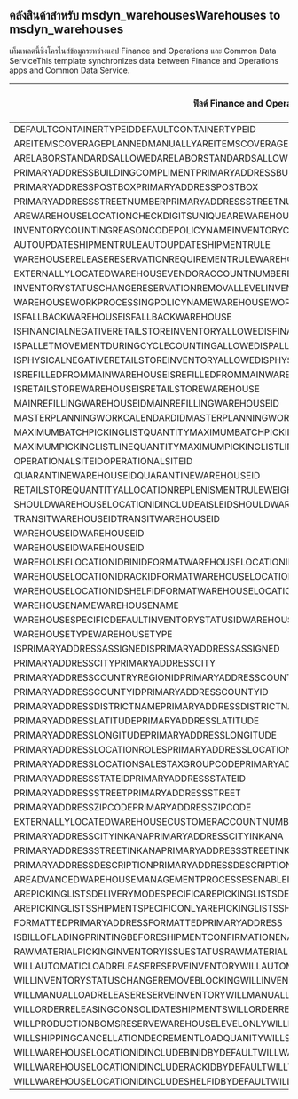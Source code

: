 ## <a name="warehouses-to-msdyn_warehouses"></a><span data-ttu-id="36dc4-101">คลังสินค้าสำหรับ msdyn_warehouses</span><span class="sxs-lookup"><span data-stu-id="36dc4-101">Warehouses to msdyn_warehouses</span></span>

<span data-ttu-id="36dc4-102">เท็มเพลตนี้ซิงโครไนส์ข้อมูลระหว่างแอป Finance and Operations และ Common Data Service</span><span class="sxs-lookup"><span data-stu-id="36dc4-102">This template synchronizes data between Finance and Operations apps and Common Data Service.</span></span>

<span data-ttu-id="36dc4-103">ฟิลด์ Finance and Operations</span><span class="sxs-lookup"><span data-stu-id="36dc4-103">Finance and Operations field</span></span> | <span data-ttu-id="36dc4-104">ชนิดของการแม็ป</span><span class="sxs-lookup"><span data-stu-id="36dc4-104">Map type</span></span> | <span data-ttu-id="36dc4-105">ฟิลด์ Dynamics 365 อื่นๆ</span><span class="sxs-lookup"><span data-stu-id="36dc4-105">Other Dynamics 365 field</span></span> | <span data-ttu-id="36dc4-106">ค่าเริ่มต้น</span><span class="sxs-lookup"><span data-stu-id="36dc4-106">Default value</span></span>
---|---|---|---
<span data-ttu-id="36dc4-107">DEFAULTCONTAINERTYPEID</span><span class="sxs-lookup"><span data-stu-id="36dc4-107">DEFAULTCONTAINERTYPEID</span></span> | >< | <span data-ttu-id="36dc4-108">msdyn_defaultcontainertypeid</span><span class="sxs-lookup"><span data-stu-id="36dc4-108">msdyn_defaultcontainertypeid</span></span> | 
<span data-ttu-id="36dc4-109">AREITEMSCOVERAGEPLANNEDMANUALLY</span><span class="sxs-lookup"><span data-stu-id="36dc4-109">AREITEMSCOVERAGEPLANNEDMANUALLY</span></span> | >< | <span data-ttu-id="36dc4-110">msdyn_areitemscoverageplannedmanually</span><span class="sxs-lookup"><span data-stu-id="36dc4-110">msdyn_areitemscoverageplannedmanually</span></span> | 
<span data-ttu-id="36dc4-111">ARELABORSTANDARDSALLOWED</span><span class="sxs-lookup"><span data-stu-id="36dc4-111">ARELABORSTANDARDSALLOWED</span></span> | >< | <span data-ttu-id="36dc4-112">msdyn_arelaborstandardsallowed</span><span class="sxs-lookup"><span data-stu-id="36dc4-112">msdyn_arelaborstandardsallowed</span></span> | 
<span data-ttu-id="36dc4-113">PRIMARYADDRESSBUILDINGCOMPLIMENT</span><span class="sxs-lookup"><span data-stu-id="36dc4-113">PRIMARYADDRESSBUILDINGCOMPLIMENT</span></span> | >< | <span data-ttu-id="36dc4-114">msdyn_primaryaddressbuildingcompliment</span><span class="sxs-lookup"><span data-stu-id="36dc4-114">msdyn_primaryaddressbuildingcompliment</span></span> | 
<span data-ttu-id="36dc4-115">PRIMARYADDRESSPOSTBOX</span><span class="sxs-lookup"><span data-stu-id="36dc4-115">PRIMARYADDRESSPOSTBOX</span></span> | >< | <span data-ttu-id="36dc4-116">msdyn_primaryaddresspostbox</span><span class="sxs-lookup"><span data-stu-id="36dc4-116">msdyn_primaryaddresspostbox</span></span> | 
<span data-ttu-id="36dc4-117">PRIMARYADDRESSSTREETNUMBER</span><span class="sxs-lookup"><span data-stu-id="36dc4-117">PRIMARYADDRESSSTREETNUMBER</span></span> | >< | <span data-ttu-id="36dc4-118">msdyn_primaryaddressstreetnumber</span><span class="sxs-lookup"><span data-stu-id="36dc4-118">msdyn_primaryaddressstreetnumber</span></span> | 
<span data-ttu-id="36dc4-119">AREWAREHOUSELOCATIONCHECKDIGITSUNIQUE</span><span class="sxs-lookup"><span data-stu-id="36dc4-119">AREWAREHOUSELOCATIONCHECKDIGITSUNIQUE</span></span> | >< | <span data-ttu-id="36dc4-120">msdyn_arewarehouselocationcheckdigitsunique</span><span class="sxs-lookup"><span data-stu-id="36dc4-120">msdyn_arewarehouselocationcheckdigitsunique</span></span> | 
<span data-ttu-id="36dc4-121">INVENTORYCOUNTINGREASONCODEPOLICYNAME</span><span class="sxs-lookup"><span data-stu-id="36dc4-121">INVENTORYCOUNTINGREASONCODEPOLICYNAME</span></span> | >< | <span data-ttu-id="36dc4-122">msdyn_inventorycountingreasoncodepolicyname</span><span class="sxs-lookup"><span data-stu-id="36dc4-122">msdyn_inventorycountingreasoncodepolicyname</span></span> | 
<span data-ttu-id="36dc4-123">AUTOUPDATESHIPMENTRULE</span><span class="sxs-lookup"><span data-stu-id="36dc4-123">AUTOUPDATESHIPMENTRULE</span></span> | >< | <span data-ttu-id="36dc4-124">msdyn_autoupdateshipmentrule</span><span class="sxs-lookup"><span data-stu-id="36dc4-124">msdyn_autoupdateshipmentrule</span></span> | 
<span data-ttu-id="36dc4-125">WAREHOUSERELEASERESERVATIONREQUIREMENTRULE</span><span class="sxs-lookup"><span data-stu-id="36dc4-125">WAREHOUSERELEASERESERVATIONREQUIREMENTRULE</span></span> | >< | <span data-ttu-id="36dc4-126">msdyn_warehousereleasereservationrequirement</span><span class="sxs-lookup"><span data-stu-id="36dc4-126">msdyn_warehousereleasereservationrequirement</span></span> | 
<span data-ttu-id="36dc4-127">EXTERNALLYLOCATEDWAREHOUSEVENDORACCOUNTNUMBER</span><span class="sxs-lookup"><span data-stu-id="36dc4-127">EXTERNALLYLOCATEDWAREHOUSEVENDORACCOUNTNUMBER</span></span> | >< | <span data-ttu-id="36dc4-128">msdyn_externallylocatedwarehousevendoraccountnu</span><span class="sxs-lookup"><span data-stu-id="36dc4-128">msdyn_externallylocatedwarehousevendoraccountnu</span></span> | 
<span data-ttu-id="36dc4-129">INVENTORYSTATUSCHANGERESERVATIONREMOVALLEVEL</span><span class="sxs-lookup"><span data-stu-id="36dc4-129">INVENTORYSTATUSCHANGERESERVATIONREMOVALLEVEL</span></span> | >< | <span data-ttu-id="36dc4-130">msdyn_inventorystatuschangereservationremoval</span><span class="sxs-lookup"><span data-stu-id="36dc4-130">msdyn_inventorystatuschangereservationremoval</span></span> | 
<span data-ttu-id="36dc4-131">WAREHOUSEWORKPROCESSINGPOLICYNAME</span><span class="sxs-lookup"><span data-stu-id="36dc4-131">WAREHOUSEWORKPROCESSINGPOLICYNAME</span></span> | >< | <span data-ttu-id="36dc4-132">msdyn_warehouseworkprocessingpolicyname</span><span class="sxs-lookup"><span data-stu-id="36dc4-132">msdyn_warehouseworkprocessingpolicyname</span></span> | 
<span data-ttu-id="36dc4-133">ISFALLBACKWAREHOUSE</span><span class="sxs-lookup"><span data-stu-id="36dc4-133">ISFALLBACKWAREHOUSE</span></span> | >< | <span data-ttu-id="36dc4-134">msdyn_isfallbackwarehouse</span><span class="sxs-lookup"><span data-stu-id="36dc4-134">msdyn_isfallbackwarehouse</span></span> | 
<span data-ttu-id="36dc4-135">ISFINANCIALNEGATIVERETAILSTOREINVENTORYALLOWED</span><span class="sxs-lookup"><span data-stu-id="36dc4-135">ISFINANCIALNEGATIVERETAILSTOREINVENTORYALLOWED</span></span> | >< | <span data-ttu-id="36dc4-136">msdyn_financialnegativestoreinventoryallowed</span><span class="sxs-lookup"><span data-stu-id="36dc4-136">msdyn_financialnegativestoreinventoryallowed</span></span> | 
<span data-ttu-id="36dc4-137">ISPALLETMOVEMENTDURINGCYCLECOUNTINGALLOWED</span><span class="sxs-lookup"><span data-stu-id="36dc4-137">ISPALLETMOVEMENTDURINGCYCLECOUNTINGALLOWED</span></span> | >< | <span data-ttu-id="36dc4-138">msdyn_palletmovementduringcyclecountingallowed</span><span class="sxs-lookup"><span data-stu-id="36dc4-138">msdyn_palletmovementduringcyclecountingallowed</span></span> | 
<span data-ttu-id="36dc4-139">ISPHYSICALNEGATIVERETAILSTOREINVENTORYALLOWED</span><span class="sxs-lookup"><span data-stu-id="36dc4-139">ISPHYSICALNEGATIVERETAILSTOREINVENTORYALLOWED</span></span> | >< | <span data-ttu-id="36dc4-140">msdyn_physicalnegativestoreinventoryallowed</span><span class="sxs-lookup"><span data-stu-id="36dc4-140">msdyn_physicalnegativestoreinventoryallowed</span></span> | 
<span data-ttu-id="36dc4-141">ISREFILLEDFROMMAINWAREHOUSE</span><span class="sxs-lookup"><span data-stu-id="36dc4-141">ISREFILLEDFROMMAINWAREHOUSE</span></span> | >< | <span data-ttu-id="36dc4-142">msdyn_isrefilledfrommainwarehouse</span><span class="sxs-lookup"><span data-stu-id="36dc4-142">msdyn_isrefilledfrommainwarehouse</span></span> | 
<span data-ttu-id="36dc4-143">ISRETAILSTOREWAREHOUSE</span><span class="sxs-lookup"><span data-stu-id="36dc4-143">ISRETAILSTOREWAREHOUSE</span></span> | >< | <span data-ttu-id="36dc4-144">msdyn_isretailstorewarehouse</span><span class="sxs-lookup"><span data-stu-id="36dc4-144">msdyn_isretailstorewarehouse</span></span> | 
<span data-ttu-id="36dc4-145">MAINREFILLINGWAREHOUSEID</span><span class="sxs-lookup"><span data-stu-id="36dc4-145">MAINREFILLINGWAREHOUSEID</span></span> | >< | <span data-ttu-id="36dc4-146">msdyn_mainrefillingwarehouse.msdyn_warehouseidentifier</span><span class="sxs-lookup"><span data-stu-id="36dc4-146">msdyn_mainrefillingwarehouse.msdyn_warehouseidentifier</span></span> | 
<span data-ttu-id="36dc4-147">MASTERPLANNINGWORKCALENDARDID</span><span class="sxs-lookup"><span data-stu-id="36dc4-147">MASTERPLANNINGWORKCALENDARDID</span></span> | >< | <span data-ttu-id="36dc4-148">msdyn_masterplanningworkcalendarid</span><span class="sxs-lookup"><span data-stu-id="36dc4-148">msdyn_masterplanningworkcalendarid</span></span> | 
<span data-ttu-id="36dc4-149">MAXIMUMBATCHPICKINGLISTQUANTITY</span><span class="sxs-lookup"><span data-stu-id="36dc4-149">MAXIMUMBATCHPICKINGLISTQUANTITY</span></span> | >< | <span data-ttu-id="36dc4-150">msdyn_maximumbatchpickinglistquantity</span><span class="sxs-lookup"><span data-stu-id="36dc4-150">msdyn_maximumbatchpickinglistquantity</span></span> | 
<span data-ttu-id="36dc4-151">MAXIMUMPICKINGLISTLINEQUANTITY</span><span class="sxs-lookup"><span data-stu-id="36dc4-151">MAXIMUMPICKINGLISTLINEQUANTITY</span></span> | >< | <span data-ttu-id="36dc4-152">msdyn_maximumpickinglistlinequantity</span><span class="sxs-lookup"><span data-stu-id="36dc4-152">msdyn_maximumpickinglistlinequantity</span></span> | 
<span data-ttu-id="36dc4-153">OPERATIONALSITEID</span><span class="sxs-lookup"><span data-stu-id="36dc4-153">OPERATIONALSITEID</span></span> | >< | <span data-ttu-id="36dc4-154">msdyn_operationalsite.msdyn_siteid</span><span class="sxs-lookup"><span data-stu-id="36dc4-154">msdyn_operationalsite.msdyn_siteid</span></span> | 
<span data-ttu-id="36dc4-155">QUARANTINEWAREHOUSEID</span><span class="sxs-lookup"><span data-stu-id="36dc4-155">QUARANTINEWAREHOUSEID</span></span> | >< | <span data-ttu-id="36dc4-156">msdyn_quarantinewarehouse.msdyn_warehouseidentifier</span><span class="sxs-lookup"><span data-stu-id="36dc4-156">msdyn_quarantinewarehouse.msdyn_warehouseidentifier</span></span> | 
<span data-ttu-id="36dc4-157">RETAILSTOREQUANTITYALLOCATIONREPLENISMENTRULEWEIGHT</span><span class="sxs-lookup"><span data-stu-id="36dc4-157">RETAILSTOREQUANTITYALLOCATIONREPLENISMENTRULEWEIGHT</span></span> | >< | <span data-ttu-id="36dc4-158">msdyn_storeqtyallocationreplenishmentweight</span><span class="sxs-lookup"><span data-stu-id="36dc4-158">msdyn_storeqtyallocationreplenishmentweight</span></span> | 
<span data-ttu-id="36dc4-159">SHOULDWAREHOUSELOCATIONIDINCLUDEAISLEID</span><span class="sxs-lookup"><span data-stu-id="36dc4-159">SHOULDWAREHOUSELOCATIONIDINCLUDEAISLEID</span></span> | >< | <span data-ttu-id="36dc4-160">msdyn_shouldwarehouselocationincludeaisleid</span><span class="sxs-lookup"><span data-stu-id="36dc4-160">msdyn_shouldwarehouselocationincludeaisleid</span></span> | 
<span data-ttu-id="36dc4-161">TRANSITWAREHOUSEID</span><span class="sxs-lookup"><span data-stu-id="36dc4-161">TRANSITWAREHOUSEID</span></span> | >< | <span data-ttu-id="36dc4-162">msdyn_transitwarehouse.msdyn_warehouseidentifier</span><span class="sxs-lookup"><span data-stu-id="36dc4-162">msdyn_transitwarehouse.msdyn_warehouseidentifier</span></span> | 
<span data-ttu-id="36dc4-163">WAREHOUSEID</span><span class="sxs-lookup"><span data-stu-id="36dc4-163">WAREHOUSEID</span></span> | >< | <span data-ttu-id="36dc4-164">msdyn_warehouseidentifier</span><span class="sxs-lookup"><span data-stu-id="36dc4-164">msdyn_warehouseidentifier</span></span> | 
<span data-ttu-id="36dc4-165">WAREHOUSEID</span><span class="sxs-lookup"><span data-stu-id="36dc4-165">WAREHOUSEID</span></span> | >> | <span data-ttu-id="36dc4-166">msdyn_name</span><span class="sxs-lookup"><span data-stu-id="36dc4-166">msdyn_name</span></span> | 
<span data-ttu-id="36dc4-167">WAREHOUSELOCATIONIDBINIDFORMAT</span><span class="sxs-lookup"><span data-stu-id="36dc4-167">WAREHOUSELOCATIONIDBINIDFORMAT</span></span> | >< | <span data-ttu-id="36dc4-168">msdyn_warehouselocationidbinidformat</span><span class="sxs-lookup"><span data-stu-id="36dc4-168">msdyn_warehouselocationidbinidformat</span></span> | 
<span data-ttu-id="36dc4-169">WAREHOUSELOCATIONIDRACKIDFORMAT</span><span class="sxs-lookup"><span data-stu-id="36dc4-169">WAREHOUSELOCATIONIDRACKIDFORMAT</span></span> | >< | <span data-ttu-id="36dc4-170">msdyn_warehouselocationidrackidformat</span><span class="sxs-lookup"><span data-stu-id="36dc4-170">msdyn_warehouselocationidrackidformat</span></span> | 
<span data-ttu-id="36dc4-171">WAREHOUSELOCATIONIDSHELFIDFORMAT</span><span class="sxs-lookup"><span data-stu-id="36dc4-171">WAREHOUSELOCATIONIDSHELFIDFORMAT</span></span> | >< | <span data-ttu-id="36dc4-172">msdyn_warehouselocationidshelfidformat</span><span class="sxs-lookup"><span data-stu-id="36dc4-172">msdyn_warehouselocationidshelfidformat</span></span> | 
<span data-ttu-id="36dc4-173">WAREHOUSENAME</span><span class="sxs-lookup"><span data-stu-id="36dc4-173">WAREHOUSENAME</span></span> | >< | <span data-ttu-id="36dc4-174">msdyn_description</span><span class="sxs-lookup"><span data-stu-id="36dc4-174">msdyn_description</span></span> | 
<span data-ttu-id="36dc4-175">WAREHOUSESPECIFICDEFAULTINVENTORYSTATUSID</span><span class="sxs-lookup"><span data-stu-id="36dc4-175">WAREHOUSESPECIFICDEFAULTINVENTORYSTATUSID</span></span> | >< | <span data-ttu-id="36dc4-176">msdyn_warehousespecificdefaultinventorystatusid</span><span class="sxs-lookup"><span data-stu-id="36dc4-176">msdyn_warehousespecificdefaultinventorystatusid</span></span> | 
<span data-ttu-id="36dc4-177">WAREHOUSETYPE</span><span class="sxs-lookup"><span data-stu-id="36dc4-177">WAREHOUSETYPE</span></span> | >< | <span data-ttu-id="36dc4-178">msdyn_warehousetype</span><span class="sxs-lookup"><span data-stu-id="36dc4-178">msdyn_warehousetype</span></span> | 
<span data-ttu-id="36dc4-179">ISPRIMARYADDRESSASSIGNED</span><span class="sxs-lookup"><span data-stu-id="36dc4-179">ISPRIMARYADDRESSASSIGNED</span></span> | >< | <span data-ttu-id="36dc4-180">msdyn_isprimaryaddressassigned</span><span class="sxs-lookup"><span data-stu-id="36dc4-180">msdyn_isprimaryaddressassigned</span></span> | 
<span data-ttu-id="36dc4-181">PRIMARYADDRESSCITY</span><span class="sxs-lookup"><span data-stu-id="36dc4-181">PRIMARYADDRESSCITY</span></span> | >< | <span data-ttu-id="36dc4-182">msdyn_primaryaddresscity</span><span class="sxs-lookup"><span data-stu-id="36dc4-182">msdyn_primaryaddresscity</span></span> | 
<span data-ttu-id="36dc4-183">PRIMARYADDRESSCOUNTRYREGIONID</span><span class="sxs-lookup"><span data-stu-id="36dc4-183">PRIMARYADDRESSCOUNTRYREGIONID</span></span> | >< | <span data-ttu-id="36dc4-184">msdyn_primaryaddresscountryregionid</span><span class="sxs-lookup"><span data-stu-id="36dc4-184">msdyn_primaryaddresscountryregionid</span></span> | 
<span data-ttu-id="36dc4-185">PRIMARYADDRESSCOUNTYID</span><span class="sxs-lookup"><span data-stu-id="36dc4-185">PRIMARYADDRESSCOUNTYID</span></span> | >< | <span data-ttu-id="36dc4-186">msdyn_primaryaddresscountyid</span><span class="sxs-lookup"><span data-stu-id="36dc4-186">msdyn_primaryaddresscountyid</span></span> | 
<span data-ttu-id="36dc4-187">PRIMARYADDRESSDISTRICTNAME</span><span class="sxs-lookup"><span data-stu-id="36dc4-187">PRIMARYADDRESSDISTRICTNAME</span></span> | >< | <span data-ttu-id="36dc4-188">msdyn_primaryaddressdistrictname</span><span class="sxs-lookup"><span data-stu-id="36dc4-188">msdyn_primaryaddressdistrictname</span></span> | 
<span data-ttu-id="36dc4-189">PRIMARYADDRESSLATITUDE</span><span class="sxs-lookup"><span data-stu-id="36dc4-189">PRIMARYADDRESSLATITUDE</span></span> | >< | <span data-ttu-id="36dc4-190">msdyn_primaryaddresslatitude</span><span class="sxs-lookup"><span data-stu-id="36dc4-190">msdyn_primaryaddresslatitude</span></span> | 
<span data-ttu-id="36dc4-191">PRIMARYADDRESSLONGITUDE</span><span class="sxs-lookup"><span data-stu-id="36dc4-191">PRIMARYADDRESSLONGITUDE</span></span> | >< | <span data-ttu-id="36dc4-192">msdyn_primaryaddresslongitude</span><span class="sxs-lookup"><span data-stu-id="36dc4-192">msdyn_primaryaddresslongitude</span></span> | 
<span data-ttu-id="36dc4-193">PRIMARYADDRESSLOCATIONROLES</span><span class="sxs-lookup"><span data-stu-id="36dc4-193">PRIMARYADDRESSLOCATIONROLES</span></span> | >< | <span data-ttu-id="36dc4-194">msdyn_primaryaddresslocationroles</span><span class="sxs-lookup"><span data-stu-id="36dc4-194">msdyn_primaryaddresslocationroles</span></span> | 
<span data-ttu-id="36dc4-195">PRIMARYADDRESSLOCATIONSALESTAXGROUPCODE</span><span class="sxs-lookup"><span data-stu-id="36dc4-195">PRIMARYADDRESSLOCATIONSALESTAXGROUPCODE</span></span> | >< | <span data-ttu-id="36dc4-196">msdyn_primaryaddresslocationsalestaxgroupcode</span><span class="sxs-lookup"><span data-stu-id="36dc4-196">msdyn_primaryaddresslocationsalestaxgroupcode</span></span> | 
<span data-ttu-id="36dc4-197">PRIMARYADDRESSSTATEID</span><span class="sxs-lookup"><span data-stu-id="36dc4-197">PRIMARYADDRESSSTATEID</span></span> | >< | <span data-ttu-id="36dc4-198">msdyn_primaryaddressstateid</span><span class="sxs-lookup"><span data-stu-id="36dc4-198">msdyn_primaryaddressstateid</span></span> | 
<span data-ttu-id="36dc4-199">PRIMARYADDRESSSTREET</span><span class="sxs-lookup"><span data-stu-id="36dc4-199">PRIMARYADDRESSSTREET</span></span> | >< | <span data-ttu-id="36dc4-200">msdyn_primaryaddressstreet</span><span class="sxs-lookup"><span data-stu-id="36dc4-200">msdyn_primaryaddressstreet</span></span> | 
<span data-ttu-id="36dc4-201">PRIMARYADDRESSZIPCODE</span><span class="sxs-lookup"><span data-stu-id="36dc4-201">PRIMARYADDRESSZIPCODE</span></span> | >< | <span data-ttu-id="36dc4-202">msdyn_primaryaddresszipcode</span><span class="sxs-lookup"><span data-stu-id="36dc4-202">msdyn_primaryaddresszipcode</span></span> | 
<span data-ttu-id="36dc4-203">EXTERNALLYLOCATEDWAREHOUSECUSTOMERACCOUNTNUMBER</span><span class="sxs-lookup"><span data-stu-id="36dc4-203">EXTERNALLYLOCATEDWAREHOUSECUSTOMERACCOUNTNUMBER</span></span> | >< | <span data-ttu-id="36dc4-204">msdyn_externallylocatedwarehousecustomeraccount</span><span class="sxs-lookup"><span data-stu-id="36dc4-204">msdyn_externallylocatedwarehousecustomeraccount</span></span> | 
<span data-ttu-id="36dc4-205">PRIMARYADDRESSCITYINKANA</span><span class="sxs-lookup"><span data-stu-id="36dc4-205">PRIMARYADDRESSCITYINKANA</span></span> | >< | <span data-ttu-id="36dc4-206">msdyn_primaryaddresscityinkana</span><span class="sxs-lookup"><span data-stu-id="36dc4-206">msdyn_primaryaddresscityinkana</span></span> | 
<span data-ttu-id="36dc4-207">PRIMARYADDRESSSTREETINKANA</span><span class="sxs-lookup"><span data-stu-id="36dc4-207">PRIMARYADDRESSSTREETINKANA</span></span> | >< | <span data-ttu-id="36dc4-208">msdyn_primaryaddressstreetinkana</span><span class="sxs-lookup"><span data-stu-id="36dc4-208">msdyn_primaryaddressstreetinkana</span></span> | 
<span data-ttu-id="36dc4-209">PRIMARYADDRESSDESCRIPTION</span><span class="sxs-lookup"><span data-stu-id="36dc4-209">PRIMARYADDRESSDESCRIPTION</span></span> | >< | <span data-ttu-id="36dc4-210">msdyn_primaryaddressdescription</span><span class="sxs-lookup"><span data-stu-id="36dc4-210">msdyn_primaryaddressdescription</span></span> | 
<span data-ttu-id="36dc4-211">AREADVANCEDWAREHOUSEMANAGEMENTPROCESSESENABLED</span><span class="sxs-lookup"><span data-stu-id="36dc4-211">AREADVANCEDWAREHOUSEMANAGEMENTPROCESSESENABLED</span></span> | >< | <span data-ttu-id="36dc4-212">msdyn_useadvancedwarehousemanagementprocesses</span><span class="sxs-lookup"><span data-stu-id="36dc4-212">msdyn_useadvancedwarehousemanagementprocesses</span></span> | 
<span data-ttu-id="36dc4-213">AREPICKINGLISTSDELIVERYMODESPECIFIC</span><span class="sxs-lookup"><span data-stu-id="36dc4-213">AREPICKINGLISTSDELIVERYMODESPECIFIC</span></span> | >< | <span data-ttu-id="36dc4-214">msdyn_arepickinglistsdeliverymodespecific</span><span class="sxs-lookup"><span data-stu-id="36dc4-214">msdyn_arepickinglistsdeliverymodespecific</span></span> | 
<span data-ttu-id="36dc4-215">AREPICKINGLISTSSHIPMENTSPECIFICONLY</span><span class="sxs-lookup"><span data-stu-id="36dc4-215">AREPICKINGLISTSSHIPMENTSPECIFICONLY</span></span> | >< | <span data-ttu-id="36dc4-216">msdyn_arepickinglistshipmentspecificonly</span><span class="sxs-lookup"><span data-stu-id="36dc4-216">msdyn_arepickinglistshipmentspecificonly</span></span> | 
<span data-ttu-id="36dc4-217">FORMATTEDPRIMARYADDRESS</span><span class="sxs-lookup"><span data-stu-id="36dc4-217">FORMATTEDPRIMARYADDRESS</span></span> | >< | <span data-ttu-id="36dc4-218">msdyn_formattedprimaryaddress</span><span class="sxs-lookup"><span data-stu-id="36dc4-218">msdyn_formattedprimaryaddress</span></span> | 
<span data-ttu-id="36dc4-219">ISBILLOFLADINGPRINTINGBEFORESHIPMENTCONFIRMATIONENABLED</span><span class="sxs-lookup"><span data-stu-id="36dc4-219">ISBILLOFLADINGPRINTINGBEFORESHIPMENTCONFIRMATIONENABLED</span></span> | >< | <span data-ttu-id="36dc4-220">msdyn_printbillofladingbeforeshipconfirmation</span><span class="sxs-lookup"><span data-stu-id="36dc4-220">msdyn_printbillofladingbeforeshipconfirmation</span></span> | 
<span data-ttu-id="36dc4-221">RAWMATERIALPICKINGINVENTORYISSUESTATUS</span><span class="sxs-lookup"><span data-stu-id="36dc4-221">RAWMATERIALPICKINGINVENTORYISSUESTATUS</span></span> | >< | <span data-ttu-id="36dc4-222">msdyn_rawmaterialpickinginventoryissuestatus</span><span class="sxs-lookup"><span data-stu-id="36dc4-222">msdyn_rawmaterialpickinginventoryissuestatus</span></span> | 
<span data-ttu-id="36dc4-223">WILLAUTOMATICLOADRELEASERESERVEINVENTORY</span><span class="sxs-lookup"><span data-stu-id="36dc4-223">WILLAUTOMATICLOADRELEASERESERVEINVENTORY</span></span> | >< | <span data-ttu-id="36dc4-224">msdyn_willautomaticloadreleaseinventory</span><span class="sxs-lookup"><span data-stu-id="36dc4-224">msdyn_willautomaticloadreleaseinventory</span></span> | 
<span data-ttu-id="36dc4-225">WILLINVENTORYSTATUSCHANGEREMOVEBLOCKING</span><span class="sxs-lookup"><span data-stu-id="36dc4-225">WILLINVENTORYSTATUSCHANGEREMOVEBLOCKING</span></span> | >< | <span data-ttu-id="36dc4-226">msdyn_willinventorystatuschangeremoveblocking</span><span class="sxs-lookup"><span data-stu-id="36dc4-226">msdyn_willinventorystatuschangeremoveblocking</span></span> | 
<span data-ttu-id="36dc4-227">WILLMANUALLOADRELEASERESERVEINVENTORY</span><span class="sxs-lookup"><span data-stu-id="36dc4-227">WILLMANUALLOADRELEASERESERVEINVENTORY</span></span> | >< | <span data-ttu-id="36dc4-228">msdyn_willmanualloadreleasereserveinventory</span><span class="sxs-lookup"><span data-stu-id="36dc4-228">msdyn_willmanualloadreleasereserveinventory</span></span> | 
<span data-ttu-id="36dc4-229">WILLORDERRELEASINGCONSOLIDATESHIPMENTS</span><span class="sxs-lookup"><span data-stu-id="36dc4-229">WILLORDERRELEASINGCONSOLIDATESHIPMENTS</span></span> | >< | <span data-ttu-id="36dc4-230">msdyn_willorderreleasingconsolidateshipments</span><span class="sxs-lookup"><span data-stu-id="36dc4-230">msdyn_willorderreleasingconsolidateshipments</span></span> | 
<span data-ttu-id="36dc4-231">WILLPRODUCTIONBOMSRESERVEWAREHOUSELEVELONLY</span><span class="sxs-lookup"><span data-stu-id="36dc4-231">WILLPRODUCTIONBOMSRESERVEWAREHOUSELEVELONLY</span></span> | >< | <span data-ttu-id="36dc4-232">msdyn_productionbomsreservewarehouselevel</span><span class="sxs-lookup"><span data-stu-id="36dc4-232">msdyn_productionbomsreservewarehouselevel</span></span> | 
<span data-ttu-id="36dc4-233">WILLSHIPPINGCANCELLATIONDECREMENTLOADQUANITY</span><span class="sxs-lookup"><span data-stu-id="36dc4-233">WILLSHIPPINGCANCELLATIONDECREMENTLOADQUANITY</span></span> | >< | <span data-ttu-id="36dc4-234">msdyn_shippingcanceldecrementloadquantity</span><span class="sxs-lookup"><span data-stu-id="36dc4-234">msdyn_shippingcanceldecrementloadquantity</span></span> | 
<span data-ttu-id="36dc4-235">WILLWAREHOUSELOCATIONIDINCLUDEBINIDBYDEFAULT</span><span class="sxs-lookup"><span data-stu-id="36dc4-235">WILLWAREHOUSELOCATIONIDINCLUDEBINIDBYDEFAULT</span></span> | >< | <span data-ttu-id="36dc4-236">msdyn_warehouselocationidincludeblindid</span><span class="sxs-lookup"><span data-stu-id="36dc4-236">msdyn_warehouselocationidincludeblindid</span></span> | 
<span data-ttu-id="36dc4-237">WILLWAREHOUSELOCATIONIDINCLUDERACKIDBYDEFAULT</span><span class="sxs-lookup"><span data-stu-id="36dc4-237">WILLWAREHOUSELOCATIONIDINCLUDERACKIDBYDEFAULT</span></span> | >< | <span data-ttu-id="36dc4-238">msdyn_warehouselocationincluderackidbydefault</span><span class="sxs-lookup"><span data-stu-id="36dc4-238">msdyn_warehouselocationincluderackidbydefault</span></span> | 
<span data-ttu-id="36dc4-239">WILLWAREHOUSELOCATIONIDINCLUDESHELFIDBYDEFAULT</span><span class="sxs-lookup"><span data-stu-id="36dc4-239">WILLWAREHOUSELOCATIONIDINCLUDESHELFIDBYDEFAULT</span></span> | >< | <span data-ttu-id="36dc4-240">msdyn_warehouselocationidincludeshelfid</span><span class="sxs-lookup"><span data-stu-id="36dc4-240">msdyn_warehouselocationidincludeshelfid</span></span> | 
